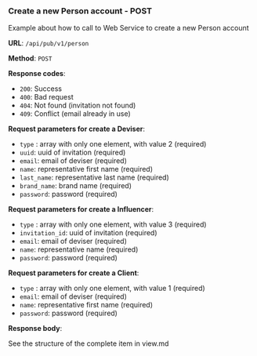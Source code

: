 ### Create a new Person account - POST 

Example about how to call to Web Service to create a new Person account

**URL**: `/api/pub/v1/person`

**Method**: `POST`

**Response codes**: 
* `200`: Success
* `400`: Bad request
* `404`: Not found (invitation not found)
* `409`: Conflict (email already in use)
  
**Request parameters for create a Deviser**:
* `type` : array with only one element, with value 2 (required)
* `uuid`: uuid of invitation (required)
* `email`: email of deviser (required)
* `name`: representative first name (required)
* `last_name`: representative last name (required)
* `brand_name`: brand name (required)
* `password`: password (required)
  
**Request parameters for create a Influencer**:
* `type` : array with only one element, with value 3 (required)
* `invitation_id`: uuid of invitation (required)
* `email`: email of deviser (required)
* `name`: representative name (required)
* `password`: password (required)


**Request parameters for create a Client**:
* `type` : array with only one element, with value 1 (required)
* `email`: email of deviser (required)
* `name`: representative first name (required)
* `password`: password (required)

**Response body**:

See the structure of the complete item in view.md  